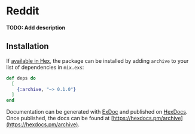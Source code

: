 # Reddit

**TODO: Add description**

## Installation

If [available in Hex](https://hex.pm/docs/publish), the package can be installed
by adding `archive` to your list of dependencies in `mix.exs`:

```elixir
def deps do
  [
    {:archive, "~> 0.1.0"}
  ]
end
```

Documentation can be generated with [ExDoc](https://github.com/elixir-lang/ex_doc)
and published on [HexDocs](https://hexdocs.pm). Once published, the docs can
be found at [https://hexdocs.pm/archive](https://hexdocs.pm/archive).

